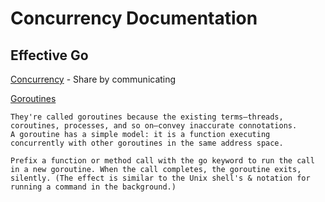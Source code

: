 # Concurrency Documentation

## Effective Go
[Concurrency](https://go.dev/doc/effective_go#concurrency)
    - Share by communicating

[Goroutines](https://go.dev/doc/effective_go#goroutines)  

    They're called goroutines because the existing terms—threads,
    coroutines, processes, and so on—convey inaccurate connotations.
    A goroutine has a simple model: it is a function executing
    concurrently with other goroutines in the same address space.  
    
    Prefix a function or method call with the go keyword to run the call in a new goroutine. When the call completes, the goroutine exits, silently. (The effect is similar to the Unix shell's & notation for running a command in the background.)